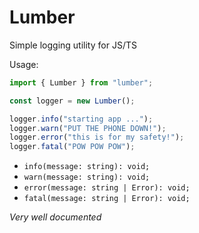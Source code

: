 # Lumber

Simple logging utility for JS/TS

Usage:

```ts
import { Lumber } from "lumber";

const logger = new Lumber();

logger.info("starting app ...");
logger.warn("PUT THE PHONE DOWN!");
logger.error("this is for my safety!");
logger.fatal("POW POW POW");
```

- `info(message: string): void;`
- `warn(message: string): void;`
- `error(message: string | Error): void;`
- `fatal(message: string | Error): void;`

_Very well documented_
